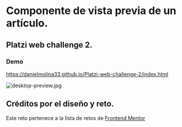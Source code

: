 # Componente de vista previa de un artículo.
## Platzi web challenge 2.

### Demo
https://danielmolina33.github.io/Platzi-web-challenge-2/index.html

![desktop-preview.jpg](./design/desktop-preview.jpg)

## Créditos por el diseño y reto.

Este reto pertenece a la lista de retos de [Frontend Mentor](https://www.frontendmentor.io)
